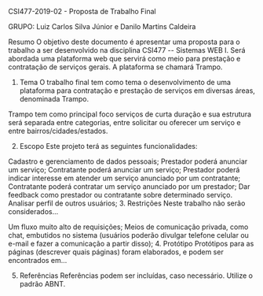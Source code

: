 CSI477-2019-02 - Proposta de Trabalho Final

GRUPO: Luiz Carlos Silva Júnior e Danilo Martins Caldeira

Resumo
O objetivo deste documento é apresentar uma proposta para o trabalho a ser desenvolvido na disciplina CSI477 -- Sistemas WEB I. Será abordada uma plataforma web que servirá como meio para prestação e contratação de serviços gerais. A plataforma se chamará Trampo.

1. Tema
O trabalho final tem como tema o desenvolvimento de uma plataforma para contratação e prestação de serviços em diversas áreas, denominada Trampo.

Trampo tem como principal foco serviços de curta duração e sua estrutura será separada entre categorias, entre solicitar ou oferecer um serviço e entre bairros/cidades/estados.

2. Escopo
Este projeto terá as seguintes funcionalidades:

Cadastro e gerenciamento de dados pessoais;
Prestador poderá anunciar um serviço;
Contratante poderá anunciar um serviço;
Prestador poderá indicar interesse em atender um serviço anunciado por um contratante;
Contratante poderá contratar um serviço anunciado por um prestador;
Dar feedback como prestador ou contratante sobre determinado serviço.
Analisar perfil de outros usuários;
3. Restrições
Neste trabalho não serão considerados...

Um fluxo muito alto de requisições;
Meios de comunicação privada, como chat, embutidos no sistema (usuários poderão divulgar telefone celular ou e-mail e fazer a comunicação a partir disso);
4. Protótipo
Protótipos para as páginas (descrever quais páginas) foram elaborados, e podem ser encontrados em...

5. Referências
Referências podem ser incluídas, caso necessário. Utilize o padrão ABNT.

